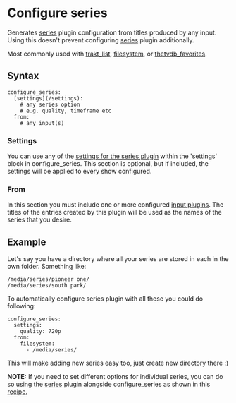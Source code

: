 # Configure series
Generates [series](/Plugins/series) plugin configuration from titles produced by any input. Using this doesn't prevent configuring [series](/Plugins/series) plugin additionally. 

Most commonly used with [trakt_list](/Plugins/List/trakt_list), [filesystem](/Plugins/filesystem), or [thetvdb_favorites](/Plugins/thetvdb_favorites).

## Syntax
```
configure_series:
  [settings](/settings):
    # any series option
    # e.g. quality, timeframe etc
  from:
    # any input(s)
```

### Settings
You can use any of the [settings for the series plugin](/Plugins/series#Settings) within the 'settings' block in configure_series. This section is optional, but if included, the settings will be applied to every show configured.

### From
In this section you must include one or more configured [input plugins](/Plugins#Input). The titles of the entries created by this plugin will be used as the names of the series that you desire.


## Example
Let's say you have a directory where all your series are stored in each in the own folder. Something like:

```
/media/series/pioneer one/
/media/series/south park/
```

To automatically configure series plugin with all these you could do following:

```
configure_series:
  settings:
    quality: 720p
  from:
    filesystem:
      - /media/series/
```

This will make adding new series easy too, just create new directory there :)

**NOTE:** If you need to set different options for individual series, you can do so using the [series](/Plugins/series) plugin alongside configure_series as shown in this [recipe.](/Cookbook/ForceStrictMatching)
